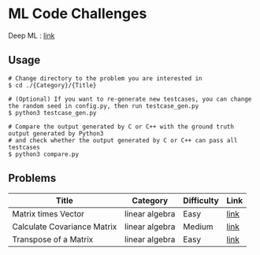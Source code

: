 # ML Code Challenges
Deep ML : [link](https://www.deep-ml.com/)

## Usage
```shell
# Change directory to the problem you are interested in
$ cd ./{Category}/{Title}

# (Optional) If you want to re-generate new testcases, you can change the random seed in config.py, then run testcase_gen.py
$ python3 testcase_gen.py

# Compare the output generated by C or C++ with the ground truth output generated by Python3
# and check whether the output generated by C or C++ can pass all testcases
$ python3 compare.py
```

## Problems
| Title                       | Category       | Difficulty | Link                                                                                |
| --------------------------- | -------------- | ---------- | ----------------------------------------------------------------------------------- |
| Matrix times Vector         | linear algebra | Easy       | [link](./linear_algebra/matrix_times_vector/matrix_times_vector.md)                 |
| Calculate Covariance Matrix | linear algebra | Medium     | [link](./linear_algebra/calculate_covariance_matrix/calculate_covariance_matrix.md) |
| Transpose of a Matrix       | linear algebra | Easy       | [link](./linear_algebra/transpose_of_a_matrix/transpose_of_a_matrix.md)             |